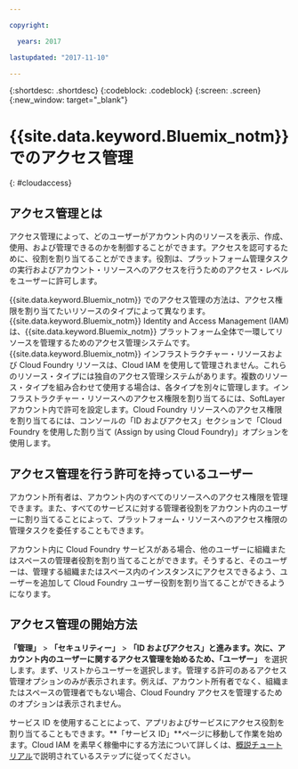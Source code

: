 ```yaml
---

copyright:

  years: 2017

lastupdated: "2017-11-10"

---
```


{:shortdesc: .shortdesc}
{:codeblock: .codeblock}
{:screen: .screen}
{:new_window: target="_blank"}

# {{site.data.keyword.Bluemix_notm}} でのアクセス管理
{: #cloudaccess}

## アクセス管理とは

アクセス管理によって、どのユーザーがアカウント内のリソースを表示、作成、使用、および管理できるのかを制御することができます。アクセスを認可するために、役割を割り当てることができます。役割は、プラットフォーム管理タスクの実行およびアカウント・リソースへのアクセスを行うためのアクセス・レベルをユーザーに許可します。 

{{site.data.keyword.Bluemix_notm}} でのアクセス管理の方法は、アクセス権限を割り当てたいリソースのタイプによって異なります。{{site.data.keyword.Bluemix_notm}} Identity and Access Management (IAM) は、{{site.data.keyword.Bluemix_notm}} プラットフォーム全体で一環してリソースを管理するためのアクセス管理システムです。{{site.data.keyword.Bluemix_notm}} インフラストラクチャー・リソースおよび Cloud Foundry リソースは、Cloud IAM を使用して管理されません。これらのリソース・タイプには独自のアクセス管理システムがあります。複数のリソース・タイプを組み合わせて使用する場合は、各タイプを別々に管理します。インフラストラクチャー・リソースへのアクセス権限を割り当てるには、SoftLayer アカウント内で許可を設定します。Cloud Foundry リソースへのアクセス権限を割り当てるには、コンソールの「ID およびアクセス」セクションで「Cloud Foundry を使用した割り当て (Assign by using Cloud Foundry)」オプションを使用します。 

## アクセス管理を行う許可を持っているユーザー

アカウント所有者は、アカウント内のすべてのリソースへのアクセス権限を管理できます。また、すべてのサービスに対する管理者役割をアカウント内のユーザーに割り当てることによって、プラットフォーム・リソースへのアクセス権限の管理タスクを委任することもできます。 

アカウント内に Cloud Foundry サービスがある場合、他のユーザーに組織またはスペースの管理者役割を割り当てることができます。そうすると、そのユーザーは、管理する組織またはスペース内のインスタンスにアクセスできるよう、ユーザーを追加して Cloud Foundry ユーザー役割を割り当てることができるようになります。


## アクセス管理の開始方法

**「管理」** &gt; **「セキュリティー」** &gt; **「ID およびアクセス」**と進みます。次に、アカウント内のユーザーに関するアクセス管理を始めるため、**「ユーザー」** を選択します。まず、リストからユーザーを選択します。管理する許可のあるアクセス管理オプションのみが表示されます。例えば、アカウント所有者でなく、組織またはスペースの管理者でもない場合、Cloud Foundry アクセスを管理するためのオプションは表示されません。 

サービス ID を使用することによって、アプリおよびサービスにアクセス役割を割り当てることもできます。**「サービス ID」**ページに移動して作業を始めます。Cloud IAM を素早く稼働中にする方法について詳しくは、[概説チュートリアル](/docs/iam/quickstart.html#iambestpractice)で説明されているステップに従ってください。


